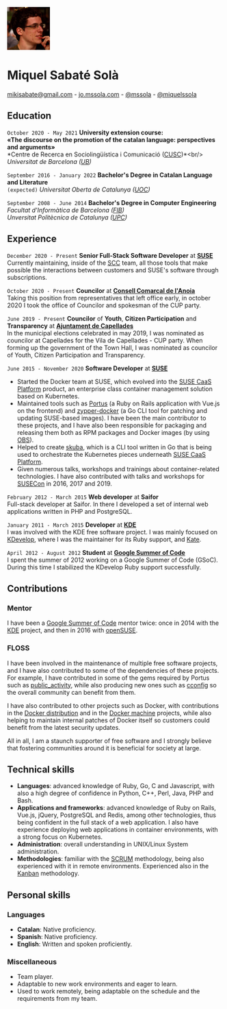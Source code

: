 <img src="/images/me.jpeg" alt="Miquel's picture" id="image-profile" title="It's-a Me, Miquel!" width="100" height="100">

# Miquel Sabaté Solà

<div class="info">
    <a href="mailto:mikisabate@gmail.com"><i class="fa fa-envelope"></i> mikisabate@gmail.com</a> -
    <a href="http://jo.mssola.com/"><i class="fa fa-home"></i> jo.mssola.com</a> -
    <a href="https://github.com/mssola"><i class="fa fa-github"></i> @mssola</a> -
    <a href="https://twitter.com/miquelssola"><i class="fa fa-twitter"></i> @miquelssola</a>
</div>

## Education

`October 2020 - May 2021`
**University extension course:**<br/>**«The discourse on the promotion of the catalan language: perspectives and arguments»**
<br/>
*Centre de Recerca en Sociolingüística i Comunicació ([CUSC](https://www.ub.edu/web/ub/en/recerca_innovacio/recerca_a_la_UB/observatoris/observatoris/cusc.html?))*<br/>
*Universitat de Barcelona ([UB](https://www.ub.edu/web/portal/en/))*

`September 2016 - January 2022`
**Bachelor's Degree in Catalan Language and Literature**
<br/>
`(expected)`
*Universitat Oberta de Catalunya ([UOC](https://www.uoc.edu/portal/en/index.html))*

`September 2008 - June 2014`
**Bachelor's Degree in Computer Engineering**<br/>
*Facultat d'Informàtica de Barcelona ([FIB](https://www.fib.upc.edu/en))*<br/>
*Unversitat Politècnica de Catalunya ([UPC](https://www.upc.edu/en))*

## Experience
`December 2020 - Present`
**Senior Full-Stack Software Developer** at **[SUSE](https://www.suse.com/)**<br/>
Currently maintaining, inside of the [SCC](https://scc.suse.com) team, all those tools that make possible the interactions between customers and SUSE's software through subscriptions.

`October 2020 - Present`
**Councilor** at **[Consell Comarcal de l'Anoia](http://www.anoia.cat/)**<br/>
Taking this position from representatives that left office early, in october 2020 I took the office of Councilor and spokesman of the CUP party.

`June 2019 - Present`
**Councilor** of **Youth**, **Citizen Participation** and **Transparency** at **[Ajuntament de Capellades](https://www.capellades.cat/)**<br/>
In the municipal elections celebrated in may 2019, I was nominated as councilor at Capellades for the Vila de Capellades - CUP party. When forming up the government of the Town Hall, I was nominated as councilor of Youth, Citizen Participation and Transparency.

`June 2015 - November 2020`
**Software Developer** at **[SUSE](https://www.suse.com/)**
- Started the Docker team at SUSE, which evolved into the [SUSE CaaS Platform](https://www.suse.com/products/caas-platform/) product, an enterprise class container management solution based on Kubernetes.
- Maintained tools such as [Portus](https://github.com/SUSE/Portus) (a Ruby on Rails application with Vue.js on the frontend) and [zypper-docker](https://github.com/SUSE/zypper-docker) (a Go CLI tool for patching and updating SUSE-based images). I have been the main contributor to these projects, and I have also been responsible for packaging and releasing them both as RPM packages and Docker images (by using [OBS](https://build.opensuse.org/)).
- Helped to create [skuba](https://github.com/SUSE/skuba), which is a CLI tool written in Go that is being used to orchestrate the Kubernetes pieces underneath [SUSE CaaS Platform](https://www.suse.com/products/caas-platform/).
- Given numerous talks, workshops and trainings about container-related technologies. I have also contributed with talks and workshops for [SUSECon](https://www.susecon.com/) in 2016, 2017 and 2019.

`February 2012 - March 2015`
**Web developer** at **Saifor**<br/>
Full-stack developer at Saifor. In there I developed a set of internal web applications written in PHP and PostgreSQL.

`January 2011 - March 2015`
**Developer** at **[KDE](https://kde.org/)**<br/>
I was involved with the KDE free software project. I was mainly focused on [KDevelop](http://kdevelop.org), where I was the maintainer for its Ruby support, and [Kate](https://kate-editor.org).

`April 2012 - August 2012`
**Student** at **[Google Summer of Code](https://summerofcode.withgoogle.com/)**<br/>
I spent the summer of 2012 working on a Google Summer of Code (GSoC). During this time I stabilized the KDevelop Ruby support successfully.

## Contributions

### Mentor

I have been a [Google Summer of Code](https://summerofcode.withgoogle.com/) mentor twice: once in 2014 with the [KDE](https://kde.org/) project, and then in 2016 with [openSUSE](https://www.opensuse.org/).

### FLOSS

I have been involved in the maintenance of multiple free software projects, and I have also contributed to some of the dependencies of these projects. For example, I have contributed in some of the gems required by Portus such as [public_activity](https://github.com/chaps-io/public_activity), while also producing new ones such as [cconfig](https://github.com/mssola/cconfig) so the overall community can benefit from them.

I have also contributed to other projects such as Docker, with contributions in the [Docker distribution](https://github.com/docker/distribution) and  in the [Docker machine](https://github.com/docker/machine) projects, while also helping to maintain internal patches of Docker itself so customers could benefit from the latest security updates.

All in all, I am a staunch supporter of free software and I strongly believe that fostering communities around it is beneficial for society at large.

## Technical skills

- **Languages**: advanced knowledge of Ruby, Go, C and Javascript, with also a high degree of confidence in Python, C++, Perl, Java, PHP and Bash.
- **Applications and frameworks**: advanced knowledge of Ruby on Rails, Vue.js, jQuery, PostgreSQL and Redis, among other technologies, thus being confident in the full stack of a web application. I also have experience deploying web applications in container environments, with a strong focus on Kubernetes.
- **Administration**: overall understanding in UNIX/Linux System administration.
- **Methodologies**: familiar with the [SCRUM](https://www.scrum.org/) methodology, being also experienced with it in remote environments. Experienced also in the [Kanban](https://en.wikipedia.org/wiki/Kanban) methodology.

## Personal skills

### Languages

- **Catalan**: Native proficiency.
- **Spanish**: Native proficiency.
- **English**: Written and spoken proficiently.

### Miscellaneous

- Team player.
- Adaptable to new work environments and eager to learn.
- Used to work remotely, being adaptable on the schedule and the requirements from my team.
